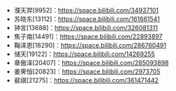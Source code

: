 - 濮天羿[9952]：https://space.bilibili.com/34937101
- 苏晓东[13112]：https://space.bilibili.com/161661541
- 钟言[13688]：https://space.bilibili.com/326081311
- 焦子南[14491]：https://space.bilibili.com/22893897
- 鞠泽恩[18290]：https://space.bilibili.com/286760491
- 储天[19122]：https://space.bilibili.com/14269255
- 章傲泽[20407]：https://space.bilibili.com/285093898
- 姜霁恒[20823]：https://space.bilibili.com/2973705
- 裴祺[21275]：https://space.bilibili.com/361471442

